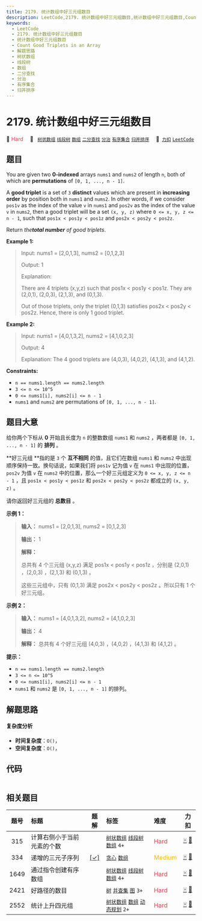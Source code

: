 ```yaml
---
title: 2179. 统计数组中好三元组数目
description: LeetCode,2179. 统计数组中好三元组数目,统计数组中好三元组数目,Count Good Triplets in an Array,解题思路,树状数组,线段树,数组,二分查找,分治,有序集合,归并排序
keywords:
  - LeetCode
  - 2179. 统计数组中好三元组数目
  - 统计数组中好三元组数目
  - Count Good Triplets in an Array
  - 解题思路
  - 树状数组
  - 线段树
  - 数组
  - 二分查找
  - 分治
  - 有序集合
  - 归并排序
---
```


# 2179. 统计数组中好三元组数目

🔴 <font color=#ff334b>Hard</font>&emsp; 🔖&ensp; [`树状数组`](/tag/binary-indexed-tree.md) [`线段树`](/tag/segment-tree.md) [`数组`](/tag/array.md) [`二分查找`](/tag/binary-search.md) [`分治`](/tag/divide-and-conquer.md) [`有序集合`](/tag/ordered-set.md) [`归并排序`](/tag/merge-sort.md)&emsp; 🔗&ensp;[`力扣`](https://leetcode.cn/problems/count-good-triplets-in-an-array) [`LeetCode`](https://leetcode.com/problems/count-good-triplets-in-an-array)

## 题目

You are given two **0-indexed** arrays `nums1` and `nums2` of length `n`, both
of which are **permutations** of `[0, 1, ..., n - 1]`.

A **good triplet** is a set of `3` **distinct** values which are present in
**increasing order** by position both in `nums1` and `nums2`. In other words,
if we consider `pos1v` as the index of the value `v` in `nums1` and `pos2v` as
the index of the value `v` in `nums2`, then a good triplet will be a set `(x,
y, z)` where `0 <= x, y, z <= n - 1`, such that `pos1x < pos1y < pos1z` and
`pos2x < pos2y < pos2z`.

Return _the**total number** of good triplets_.



**Example 1:**

> Input: nums1 = [2,0,1,3], nums2 = [0,1,2,3]
> 
> Output: 1
> 
> Explanation: 
> 
> There are 4 triplets (x,y,z) such that pos1x < pos1y < pos1z. They are (2,0,1), (2,0,3), (2,1,3), and (0,1,3). 
> 
> Out of those triplets, only the triplet (0,1,3) satisfies pos2x < pos2y < pos2z. Hence, there is only 1 good triplet.

**Example 2:**

> Input: nums1 = [4,0,1,3,2], nums2 = [4,1,0,2,3]
> 
> Output: 4
> 
> Explanation: The 4 good triplets are (4,0,3), (4,0,2), (4,1,3), and (4,1,2).

**Constraints:**

  * `n == nums1.length == nums2.length`
  * `3 <= n <= 10^5`
  * `0 <= nums1[i], nums2[i] <= n - 1`
  * `nums1` and `nums2` are permutations of `[0, 1, ..., n - 1]`.


## 题目大意

给你两个下标从 **0**  开始且长度为 `n` 的整数数组 `nums1` 和 `nums2` ，两者都是 `[0, 1, ..., n - 1]` 的
**排列**  。

**好三元组  **指的是 `3` 个 **互不相同**  的值，且它们在数组 `nums1` 和 `nums2` 中出现顺序保持一致。换句话说，如果我们将
`pos1v` 记为值 `v` 在 `nums1` 中出现的位置，`pos2v` 为值 `v` 在 `nums2` 中的位置，那么一个好三元组定义为 `0
<= x, y, z <= n - 1` ，且 `pos1x < pos1y < pos1z` 和 `pos2x < pos2y < pos2z` 都成立的
`(x, y, z)` 。

请你返回好三元组的 **总数目**  。



**示例 1：**

> 
> 
> 
> 
> 
> **输入：** nums1 = [2,0,1,3], nums2 = [0,1,2,3]
> 
> **输出：** 1
> 
> **解释：**
> 
> 总共有 4 个三元组 (x,y,z) 满足 pos1x < pos1y < pos1z ，分别是 (2,0,1) ，(2,0,3) ，(2,1,3) 和 (0,1,3) 。
> 
> 这些三元组中，只有 (0,1,3) 满足 pos2x < pos2y < pos2z 。所以只有 1 个好三元组。
> 
> 

**示例 2：**

> 
> 
> 
> 
> 
> **输入：** nums1 = [4,0,1,3,2], nums2 = [4,1,0,2,3]
> 
> **输出：** 4
> 
> **解释：** 总共有 4 个好三元组 (4,0,3) ，(4,0,2) ，(4,1,3) 和 (4,1,2) 。
> 
> 



**提示：**

  * `n == nums1.length == nums2.length`
  * `3 <= n <= 10^5`
  * `0 <= nums1[i], nums2[i] <= n - 1`
  * `nums1` 和 `nums2` 是 `[0, 1, ..., n - 1]` 的排列。


## 解题思路

#### 复杂度分析

- **时间复杂度**：`O()`，
- **空间复杂度**：`O()`，

## 代码

```javascript

```

## 相关题目

<!-- prettier-ignore -->
| 题号 | 标题 | 题解 | 标签 | 难度 | 力扣 |
| :------: | :------ | :------: | :------ | :------ | :------: |
| 315 | 计算右侧小于当前元素的个数 |  |  [`树状数组`](/tag/binary-indexed-tree.md) [`线段树`](/tag/segment-tree.md) [`数组`](/tag/array.md) `4+` | <font color=#ff334b>Hard</font> | [🀄️](https://leetcode.cn/problems/count-of-smaller-numbers-after-self) [🔗](https://leetcode.com/problems/count-of-smaller-numbers-after-self) |
| 334 | 递增的三元子序列 | [[✓]](/problem/0334.md) |  [`贪心`](/tag/greedy.md) [`数组`](/tag/array.md) | <font color=#ffb800>Medium</font> | [🀄️](https://leetcode.cn/problems/increasing-triplet-subsequence) [🔗](https://leetcode.com/problems/increasing-triplet-subsequence) |
| 1649 | 通过指令创建有序数组 |  |  [`树状数组`](/tag/binary-indexed-tree.md) [`线段树`](/tag/segment-tree.md) [`数组`](/tag/array.md) `4+` | <font color=#ff334b>Hard</font> | [🀄️](https://leetcode.cn/problems/create-sorted-array-through-instructions) [🔗](https://leetcode.com/problems/create-sorted-array-through-instructions) |
| 2421 | 好路径的数目 |  |  [`树`](/tag/tree.md) [`并查集`](/tag/union-find.md) [`图`](/tag/graph.md) `3+` | <font color=#ff334b>Hard</font> | [🀄️](https://leetcode.cn/problems/number-of-good-paths) [🔗](https://leetcode.com/problems/number-of-good-paths) |
| 2552 | 统计上升四元组 |  |  [`树状数组`](/tag/binary-indexed-tree.md) [`数组`](/tag/array.md) [`动态规划`](/tag/dynamic-programming.md) `2+` | <font color=#ff334b>Hard</font> | [🀄️](https://leetcode.cn/problems/count-increasing-quadruplets) [🔗](https://leetcode.com/problems/count-increasing-quadruplets) |